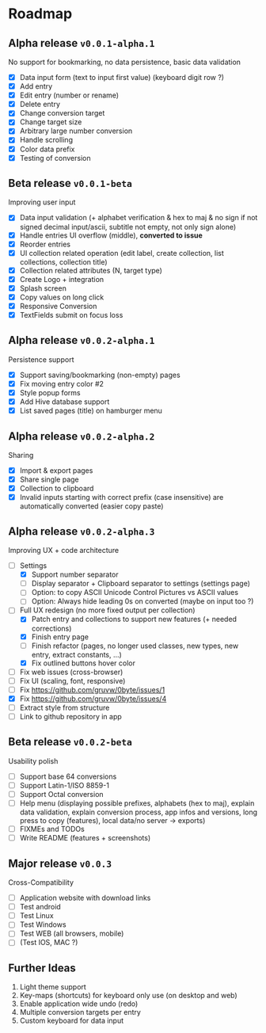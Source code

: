# Roadmap

## Alpha release `v0.0.1-alpha.1`

No support for bookmarking, no data persistence, basic data validation

- [X] Data input form (text to input first value) (keyboard digit row ?)
- [X] Add entry
- [X] Edit entry (number or rename)
- [X] Delete entry
- [X] Change conversion target
- [X] Change target size
- [X] Arbitrary large number conversion
- [X] Handle scrolling
- [X] Color data prefix
- [X] Testing of conversion

## Beta release `v0.0.1-beta`

Improving user input

- [X] Data input validation (+ alphabet verification & hex to maj & no sign if not signed decimal input/ascii, subtitle not empty, not only sign alone)
- [X] Handle entries UI overflow (middle), **converted to issue**
- [X] Reorder entries
- [X] UI collection related operation (edit label, create collection, list collections, collection title)
- [X] Collection related attributes (N, target type)
- [X] Create Logo + integration
- [X] Splash screen
- [X] Copy values on long click
- [X] Responsive Conversion
- [X] TextFields submit on focus loss

## Alpha release `v0.0.2-alpha.1`

Persistence support

- [X] Support saving/bookmarking (non-empty) pages
- [X] Fix moving entry color #2
- [X] Style popup forms
- [X] Add Hive database support
- [X] List saved pages (title) on hamburger menu

## Alpha release `v0.0.2-alpha.2`

Sharing

- [X] Import & export pages
- [X] Share single page
- [X] Collection to clipboard
- [X] Invalid inputs starting with correct prefix (case insensitive) are automatically converted (easier copy paste)

## Alpha release `v0.0.2-alpha.3`

Improving UX + code architecture

- [ ] Settings
  - [X] Support number separator
  - [ ] Display separator + Clipboard separator to settings (settings page)
  - [ ] Option: to copy ASCII Unicode Control Pictures vs ASCII values
  - [ ] Option: Always hide leading 0s on converted (maybe on input too ?)
- [ ] Full UX redesign (no more fixed output per collection)
  - [X] Patch entry and collections to support new features (+ needed corrections)
  - [X] Finish entry page
  - [ ] Finish refactor (pages, no longer used classes, new types, new entry, extract constants, ...)
  - [X] Fix outlined buttons hover color
- [ ] Fix web issues (cross-browser)
- [ ] Fix UI (scaling, font, responsive)
- [ ] Fix https://github.com/gruvw/0byte/issues/1
- [X] Fix https://github.com/gruvw/0byte/issues/4
- [ ] Extract style from structure
- [ ] Link to github repository in app

## Beta release `v0.0.2-beta`

Usability polish

- [ ] Support base 64 conversions
- [ ] Support Latin-1/ISO 8859-1
- [ ] Support Octal conversion
- [ ] Help menu (displaying possible prefixes, alphabets (hex to maj), explain data validation, explain conversion process, app infos and versions, long press to copy (features), local data/no server -> exports)
- [ ] FIXMEs and TODOs
- [ ] Write README (features + screenshots)

## Major release `v0.0.3`

Cross-Compatibility

- [ ] Application website with download links
- [ ] Test android
- [ ] Test Linux
- [ ] Test Windows
- [ ] Test WEB (all browsers, mobile)
- [ ] (Test IOS, MAC ?)

## Further Ideas

1. Light theme support
2. Key-maps (shortcuts) for keyboard only use (on desktop and web)
3. Enable application wide undo (redo)
4. Multiple conversion targets per entry
5. Custom keyboard for data input
